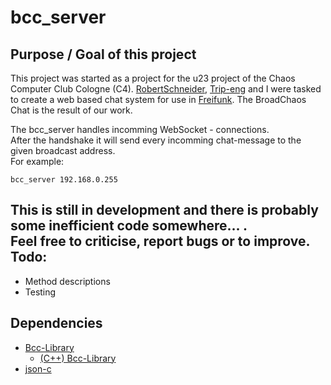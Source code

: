 bcc_server
==========

Purpose / Goal of this project
--------------
This project was started as a project for the u23 project of the Chaos Computer Club Cologne (C4).
<a href="https://github.com/RobertSchneider">RobertSchneider</a>, <a href="https://github.com/Trip-eng">Trip-eng</a> and I were tasked to create a web based chat system for use in <a href="http://freifunk.net/en/">Freifunk</a>.
The BroadChaos Chat is the result of our work.

The bcc_server handles incomming WebSocket - connections.<br>
After the handshake it will send every incomming chat-message to the given broadcast address.<br>
For example:

```
bcc_server 192.168.0.255
```

This is still in development and there is probably some inefficient code somewhere... .<br>
Feel free to criticise, report bugs or to improve.
Todo:
--------------
- Method descriptions
- Testing

Dependencies
--------------
- <a href="https://github.com/RobertSchneider/bcc-library">Bcc-Library</a>
  - <a href="https://github.com/OSpringer/bcc-library">(C++) Bcc-Library</a>
- <a href="https://github.com/json-c/json-c">json-c</a>
